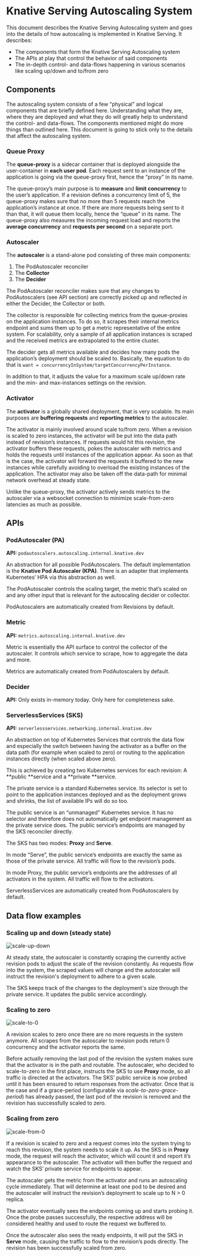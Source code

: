 # Knative Serving Autoscaling System

This document describes the Knative Serving Autoscaling system and goes into the
details of how autoscaling is implemented in Knative Serving. It describes:

- The components that form the Knative Serving Autoscaling system
- The APIs at play that control the behavior of said components
- The in-depth control- and data-flows happening in various scenarios like
  scaling up/down and to/from zero

## Components

The autoscaling system consists of a few “physical” and logical components that
are briefly defined here. Understanding what they are, where they are deployed
and what they do will greatly help to understand the control- and data-flows.
The components mentioned might do more things than outlined here. This document
is going to stick only to the details that affect the autoscaling system.

### Queue Proxy

The **queue-proxy** is a sidecar container that is deployed alongside the
user-container in **each user pod**. Each request sent to an instance of the
application is going via the queue-proxy first, hence the “proxy” in its name.

The queue-proxy’s main purpose is to **measure** and **limit concurrency** to
the user’s application. If a revision defines a concurrency limit of 5, the
queue-proxy makes sure that no more than 5 requests reach the application’s
instance at once. If there are more requests being sent to it than that, it will
queue them locally, hence the “queue” in its name. The queue-proxy also measures
the incoming request load and reports the **average concurrency** and **requests
per second** on a separate port.

### Autoscaler

The **autoscaler** is a stand-alone pod consisting of three main components:

1. The PodAutoscaler reconciler
2. The **Collector**
3. The **Decider**

The PodAutoscaler reconciler makes sure that any changes to PodAutoscalers (see
API section) are correctly picked up and reflected in either the Decider, the
Collector or both.

The collector is responsible for collecting metrics from the queue-proxies on
the application instances. To do so, it scrapes their internal metrics endpoint
and sums them up to get a metric representative of the entire system. For
scalability, only a sample of all application instances is scraped and the
received metrics are extrapolated to the entire cluster.

The decider gets all metrics available and decides how many pods the
application’s deployment should be scaled to. Basically, the equation to do that
is `want = concurrencyInSystem/targetConcurrencyPerInstance`.

In addition to that, it adjusts the value for a maximum scale up/down rate and
the min- and max-instances settings on the revision.

### Activator

The **activator** is a globally shared deployment, that is very scalable. Its
main purposes are **buffering requests** and **reporting metrics** to the
autoscaler.

The activator is mainly involved around scale to/from zero. When a revision is
scaled to zero instances, the activator will be put into the data path instead
of revision’s instances. If requests would hit this revision, the activator
buffers these requests, pokes the autoscaler with metrics and holds the requests
until instances of the application appear. As soon as that is the case, the
activator will forward the requests it buffered to the new instances while
carefully avoiding to overload the existing instances of the application. The
activator may also be taken off the data-path for minimal network overhead at
steady state.

Unlike the queue-proxy, the activator actively sends metrics to the autoscaler
via a websocket connection to minimize scale-from-zero latencies as much as
possible.

## APIs

### PodAutoscaler (PA)

**API:** `podautoscalers.autoscaling.internal.knative.dev`

An abstraction for all possible PodAutoscalers. The default implementation is
the **Knative Pod Autoscaler (KPA)**. There is an adapter that implements
Kubernetes’ HPA via this abstraction as well.

The PodAutoscaler controls the scaling target, the metric that’s scaled on and
any other input that is relevant for the autoscaling decider or collector.

PodAutoscalers are automatically created from Revisions by default.

### Metric

**API:** `metrics.autoscaling.internal.knative.dev`

Metric is essentially the API surface to control the collector of the
autoscaler. It controls which service to scrape, how to aggregate the data and
more.

Metrics are automatically created from PodAutoscalers by default.

### Decider

**API:** Only exists in-memory today. Only here for completeness sake.

### ServerlessServices (SKS)

**API:** `serverlessservices.networking.internal.knative.dev`

An abstraction on top of Kubernetes Services that controls the data flow and
especially the switch between having the activator as a buffer on the data path
(for example when scaled to zero) or routing to the application instances
directly (when scaled above zero).

This is achieved by creating two Kubernetes services for each revision: A
**public **service and a **private **service.

The private service is a standard Kubernetes service. Its selector is set to
point to the application instances deployed and as the deployment grows and
shrinks, the list of available IPs will do so too.

The public service is an “unmanaged” Kubernetes service. It has no selector and
therefore does not automatically get endpoint management as the private service
does. The public service’s endpoints are managed by the SKS reconciler directly.

The SKS has two modes: **Proxy** and **Serve**.

In mode “Serve”, the public service’s endpoints are exactly the same as those of
the private service. All traffic will flow to the revision’s pods.

In mode Proxy, the public service’s endpoints are the addresses of all
activators in the system. All traffic will flow to the activators.

ServerlessServices are automatically created from PodAutoscalers by default.

## Data flow examples

<!-- Editable versions of the diagrams below are in the Knative shared drive in Scaling/images -->

### Scaling up and down (steady state)

![scale-up-down](images/scale-up-down.png)

At steady state, the autoscaler is constantly scraping the currently active
revision pods to adjust the scale of the revision constantly. As requests flow
into the system, the scraped values will change and the autoscaler will instruct
the revision's deployment to adhere to a given scale.

The SKS keeps track of the changes to the deployment's size through the private
service. It updates the public service accordingly.

### Scaling to zero

![scale-to-0](images/scale-to-0.png)

A revision scales to zero once there are no more requests in the system anymore.
All scrapes from the autoscaler to revision pods return 0 concurrency and the
activator reports the same.

Before actually removing the last pod of the revision the system makes sure that
the activator is in the path and routable. The autoscaler, who decided to
scale-to-zero in the first place, instructs the SKS to use **Proxy** mode, so
all traffic is directed at the activators. The SKS’ public service is now probed
until it has been ensured to return responses from the activator. Once that is
the case and if a grace-period (configurable via _scale-to-zero-grace-period_)
has already passed, the last pod of the revision is removed and the revision has
successfully scaled to zero.

### Scaling from zero

![scale-from-0](images/scale-from-0.png)

If a revision is scaled to zero and a request comes into the system trying to
reach this revision, the system needs to scale it up. As the SKS is in **Proxy**
mode, the request will reach the activator, which will count it and report it’s
appearance to the autoscaler. The activator will then buffer the request and
watch the SKS’ private service for endpoints to appear.

The autoscaler gets the metric from the activator and runs an autoscaling cycle
immediately. That will determine at least one pod to be desired and the
autoscaler will instruct the revision’s deployment to scale up to N > 0 replica.

The activator eventually sees the endpoints coming up and starts probing it.
Once the probe passes successfully, the respective address will be considered
healthy and used to route the request we buffered to.

Once the autoscaler also sees the ready endpoints, it will put the SKS in
**Serve** mode, causing the traffic to flow to the revision’s pods directly. The
revision has been successfully scaled from zero.
